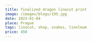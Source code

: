 ```yaml
---
title: finalized dragon linocut print
image: /images/blogs/195.jpg
date: 2023-01-04
place: Prague
tags: linocut, shop, snakes, linoleum
price: 450
---
```

